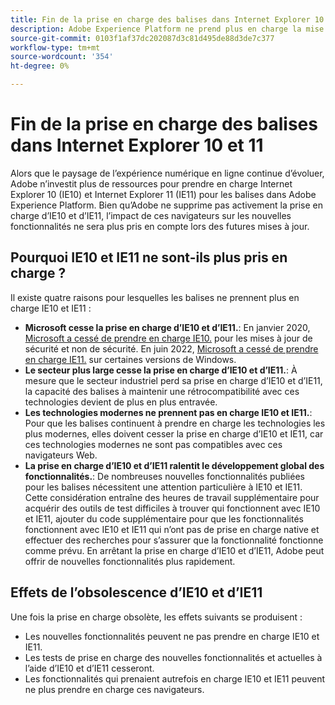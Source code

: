 ```yaml
---
title: Fin de la prise en charge des balises dans Internet Explorer 10 et 11
description: Adobe Experience Platform ne prend plus en charge la mise à jour des balises dans Internet Explorer 10 et 11.
source-git-commit: 0103f1af37dc202087d3c81d495de88d3de7c377
workflow-type: tm+mt
source-wordcount: '354'
ht-degree: 0%

---
```


# Fin de la prise en charge des balises dans Internet Explorer 10 et 11

Alors que le paysage de l’expérience numérique en ligne continue d’évoluer, Adobe n’investit plus de ressources pour prendre en charge Internet Explorer 10 (IE10) et Internet Explorer 11 (IE11) pour les balises dans Adobe Experience Platform. Bien qu’Adobe ne supprime pas activement la prise en charge d’IE10 et d’IE11, l’impact de ces navigateurs sur les nouvelles fonctionnalités ne sera plus pris en compte lors des futures mises à jour.

## Pourquoi IE10 et IE11 ne sont-ils plus pris en charge ?

Il existe quatre raisons pour lesquelles les balises ne prennent plus en charge IE10 et IE11 :

* **Microsoft cesse la prise en charge d’IE10 et d’IE11.**: En janvier 2020, [Microsoft a cessé de prendre en charge IE10.](https://docs.microsoft.com/en-us/lifecycle/announcements/internet-explorer-10-end-of-support) pour les mises à jour de sécurité et non de sécurité. En juin 2022, [Microsoft a cessé de prendre en charge IE11.](https://docs.microsoft.com/en-us/lifecycle/announcements/internet-explorer-11-end-of-support) sur certaines versions de Windows.
* **Le secteur plus large cesse la prise en charge d’IE10 et d’IE11.**: À mesure que le secteur industriel perd sa prise en charge d’IE10 et d’IE11, la capacité des balises à maintenir une rétrocompatibilité avec ces technologies devient de plus en plus entravée.
* **Les technologies modernes ne prennent pas en charge IE10 et IE11.**: Pour que les balises continuent à prendre en charge les technologies les plus modernes, elles doivent cesser la prise en charge d’IE10 et IE11, car ces technologies modernes ne sont pas compatibles avec ces navigateurs Web.
* **La prise en charge d’IE10 et d’IE11 ralentit le développement global des fonctionnalités.**: De nombreuses nouvelles fonctionnalités publiées pour les balises nécessitent une attention particulière à IE10 et IE11. Cette considération entraîne des heures de travail supplémentaire pour acquérir des outils de test difficiles à trouver qui fonctionnent avec IE10 et IE11, ajouter du code supplémentaire pour que les fonctionnalités fonctionnent avec IE10 et IE11 qui n’ont pas de prise en charge native et effectuer des recherches pour s’assurer que la fonctionnalité fonctionne comme prévu. En arrêtant la prise en charge d’IE10 et d’IE11, Adobe peut offrir de nouvelles fonctionnalités plus rapidement.

## Effets de l’obsolescence d’IE10 et d’IE11

Une fois la prise en charge obsolète, les effets suivants se produisent :

* Les nouvelles fonctionnalités peuvent ne pas prendre en charge IE10 et IE11.
* Les tests de prise en charge des nouvelles fonctionnalités et actuelles à l’aide d’IE10 et d’IE11 cesseront.
* Les fonctionnalités qui prenaient autrefois en charge IE10 et IE11 peuvent ne plus prendre en charge ces navigateurs.
